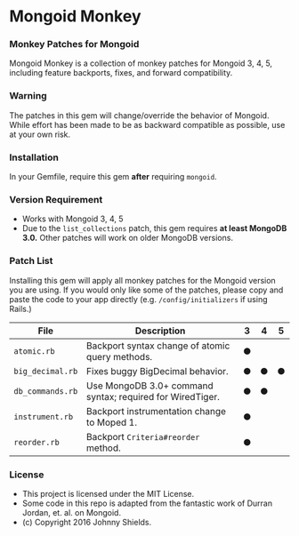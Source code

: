 # Mongoid Monkey

### Monkey Patches for Mongoid

Mongoid Monkey is a collection of monkey patches for Mongoid 3, 4, 5, including feature
backports, fixes, and forward compatibility.

### Warning

The patches in this gem will change/override the behavior of Mongoid. While effort has been
made to be as backward compatible as possible, use at your own risk.

### Installation

In your Gemfile, require this gem **after** requiring `mongoid`.

### Version Requirement

* Works with Mongoid 3, 4, 5
* Due to the `list_collections` patch, this gem requires **at least MongoDB 3.0.** Other patches will work on older MongoDB versions.

### Patch List

Installing this gem will apply all monkey patches for the Mongoid version you are using.
If you would only like some of the patches, please copy and paste the code to your app directly
(e.g. `/config/initializers` if using Rails.)

| File | Description | 3 | 4 | 5 |
| --- | --- | --- | --- | --- |
| `atomic.rb` | Backport syntax change of atomic query methods. | ● | | |
| `big_decimal.rb` | Fixes buggy BigDecimal behavior. | ● | ● | ● |
| `db_commands.rb` | Use MongoDB 3.0+ command syntax; required for WiredTiger. | ● | ● | |
| `instrument.rb` | Backport instrumentation change to Moped 1. | ● | | |
| `reorder.rb` | Backport `Criteria#reorder` method. | ● | | |

### License

* This project is licensed under the MIT License.
* Some code in this repo is adapted from the fantastic work of Durran Jordan, et. al. on Mongoid.
* (c) Copyright 2016 Johnny Shields.
